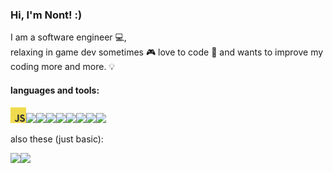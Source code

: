### Hi, I'm Nont! :)
 I am a software engineer 💻,  
 relaxing in game dev sometimes 🎮
 love to code 💖 and wants to improve my coding more and more. 💡
<br>
#### languages and tools:

<img height="25" src="https://raw.githubusercontent.com/github/explore/80688e429a7d4ef2fca1e82350fe8e3517d3494d/topics/javascript/javascript.png"><img height="25" src="https://cdn.jsdelivr.net/gh/devicons/devicon/icons/typescript/typescript-original.svg" /><img 
height="25" src="https://cdn.jsdelivr.net/gh/devicons/devicon/icons/nodejs/nodejs-original-wordmark.svg" /><img height="25" src="https://cdn.jsdelivr.net/gh/devicons/devicon/icons/react/react-original.svg" /><img 
 height="25" src="https://cdn.jsdelivr.net/gh/devicons/devicon/icons/go/go-original-wordmark.svg" /><img  height="21" src="https://cdn.jsdelivr.net/gh/devicons/devicon/icons/flutter/flutter-original.svg" /><img  height="25" src="https://cdn.jsdelivr.net/gh/devicons/devicon/icons/dart/dart-original.svg" /><img  
 height="25" 
src="https://cdn.jsdelivr.net/gh/devicons/devicon/icons/unity/unity-original.svg" /><img  
height="25" src="https://cdn.jsdelivr.net/gh/devicons/devicon/icons/csharp/csharp-original.svg" />

 also these (just basic):

 <img height="35" src="https://cdn.jsdelivr.net/gh/devicons/devicon/icons/java/java-original-wordmark.svg" /><img  
height="30" src="https://cdn.jsdelivr.net/gh/devicons/devicon/icons/python/python-original.svg" />
